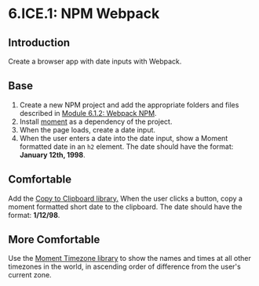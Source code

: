 # 6.ICE.1: NPM Webpack

## Introduction

Create a browser app with date inputs with Webpack.

## Base

1. Create a new NPM project and add the appropriate folders and files described in [Module 6.1.2: Webpack NPM](../../../Module3/day10/6.1-webpack/6.1.2-webpack-with-npm-modules.md#initialise-project-folder).
2. Install [moment](https://www.npmjs.com/package/moment) as a dependency of the project.
3. When the page loads, create a date input.
4. When the user enters a date into the date input, show a Moment formatted date in an `h2` element. The date should have the format: **January 12th, 1998**.

## Comfortable

Add the [Copy to Clipboard library.](https://www.npmjs.com/package/copy-to-clipboard) When the user clicks a button, copy a moment formatted short date to the clipboard. The date should have the format: **1/12/98**.

## More Comfortable

Use the [Moment Timezone library](https://www.npmjs.com/package/moment-timezone) to show the names and times at all other timezones in the world, in ascending order of difference from the user's current zone.
